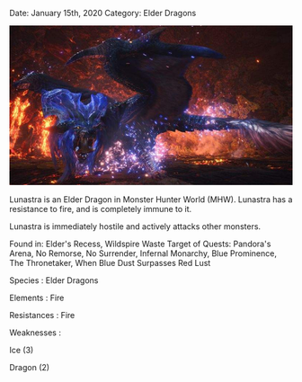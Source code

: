 Date: January 15th, 2020
Category: Elder Dragons

![alt](images/Lunastra.png)

Lunastra is an Elder Dragon in Monster Hunter World (MHW).
Lunastra has a resistance to fire, and is completely immune to it.

Lunastra is immediately hostile and actively attacks other monsters.

Found in: Elder's Recess, Wildspire Waste
Target of Quests: Pandora's Arena, No Remorse, No Surrender, 
Infernal Monarchy, Blue Prominence, The Thronetaker, When Blue Dust Surpasses Red Lust

Species : Elder Dragons

Elements : Fire

Resistances : Fire

Weaknesses :

Ice (3)

Dragon (2)
